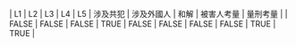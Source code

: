 | L1 | L2 | L3 | L4 | L5 | 涉及共犯 | 涉及外國人 | 和解 | 被害人考量 | 量刑考量 |
| FALSE | FALSE | FALSE | TRUE | FALSE | FALSE | FALSE | FALSE | TRUE | TRUE |